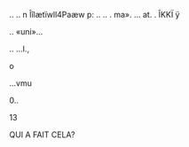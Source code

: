 .. .. n Îîlætïwll4Paæw p: .. ..
.   ma». ... at\. .
ÎKKÏ  ÿ

.. «uni»...

.\.
...I.,

o

...vmu 

0..

13

QUI A FAIT CELA?

